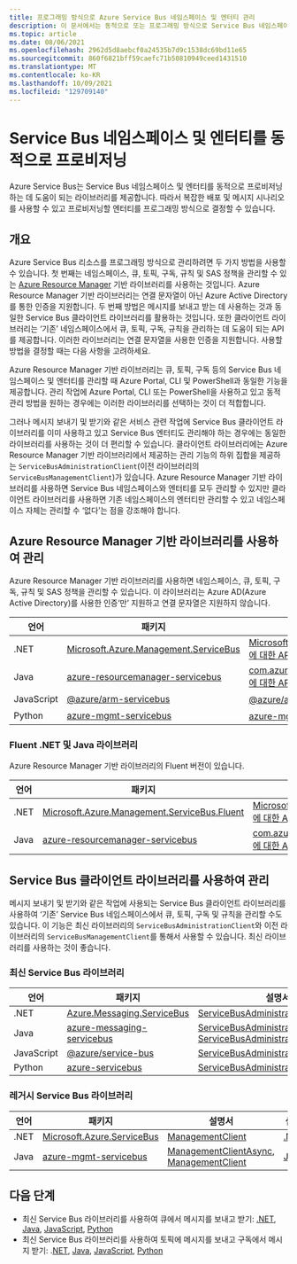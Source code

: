 ```yaml
---
title: 프로그래밍 방식으로 Azure Service Bus 네임스페이스 및 엔터티 관리
description: 이 문서에서는 동적으로 또는 프로그래밍 방식으로 Service Bus 네임스페이스 및 엔터티를 프로비저닝하는 방법을 설명합니다.
ms.topic: article
ms.date: 08/06/2021
ms.openlocfilehash: 2962d5d8aebcf0a24535b7d9c1538dc69bd11e65
ms.sourcegitcommit: 860f6821bff59caefc71b50810949ceed1431510
ms.translationtype: MT
ms.contentlocale: ko-KR
ms.lasthandoff: 10/09/2021
ms.locfileid: "129709140"
---
```

# <a name="dynamically-provision-service-bus-namespaces-and-entities"></a>Service Bus 네임스페이스 및 엔터티를 동적으로 프로비저닝 
Azure Service Bus는 Service Bus 네임스페이스 및 엔터티를 동적으로 프로비저닝하는 데 도움이 되는 라이브러리를 제공합니다. 따라서 복잡한 배포 및 메시지 시나리오를 사용할 수 있고 프로비저닝할 엔터티를 프로그래밍 방식으로 결정할 수 있습니다.

## <a name="overview"></a>개요
Azure Service Bus 리소스를 프로그래밍 방식으로 관리하려면 두 가지 방법을 사용할 수 있습니다. 첫 번째는 네임스페이스, 큐, 토픽, 구독, 규칙 및 SAS 정책을 관리할 수 있는 [Azure Resource Manager](../azure-resource-manager/management/overview.md) 기반 라이브러리를 사용하는 것입니다. Azure Resource Manager 기반 라이브러리는 연결 문자열이 아닌 Azure Active Directory를 통한 인증을 지원합니다. 두 번째 방법은 메시지를 보내고 받는 데 사용하는 것과 동일한 Service Bus 클라이언트 라이브러리를 활용하는 것입니다. 또한 클라이언트 라이브러리는 ‘기존’ 네임스페이스에서 큐, 토픽, 구독, 규칙을 관리하는 데 도움이 되는 API를 제공합니다. 이러한 라이브러리는 연결 문자열을 사용한 인증을 지원합니다. 사용할 방법을 결정할 때는 다음 사항을 고려하세요. 

Azure Resource Manager 기반 라이브러리는 큐, 토픽, 구독 등의 Service Bus 네임스페이스 및 엔터티를 관리할 때 Azure Portal, CLI 및 PowerShell과 동일한 기능을 제공합니다. 관리 작업에 Azure Portal, CLI 또는 PowerShell을 사용하고 있고 동적 관리 방법을 원하는 경우에는 이러한 라이브러리를 선택하는 것이 더 적합합니다. 

그러나 메시지 보내기 및 받기와 같은 서비스 관련 작업에 Service Bus 클라이언트 라이브러리를 이미 사용하고 있고 Service Bus 엔터티도 관리해야 하는 경우에는 동일한 라이브러리를 사용하는 것이 더 편리할 수 있습니다. 클라이언트 라이브러리에는 Azure Resource Manager 기반 라이브러리에서 제공하는 관리 기능의 하위 집합을 제공하는 `ServiceBusAdministrationClient`(이전 라이브러리의 `ServiceBusManagementClient`)가 있습니다. Azure Resource Manager 기반 라이브러리를 사용하면 Service Bus 네임스페이스와 엔터티를 모두 관리할 수 있지만 클라이언트 라이브러리를 사용하면 기존 네임스페이스의 엔터티만 관리할 수 있고 네임스페이스 자체는 관리할 수 ‘없다’는 점을 강조해야 합니다.

## <a name="manage-using-azure-resource-manager-based-libraries"></a>Azure Resource Manager 기반 라이브러리를 사용하여 관리

Azure Resource Manager 기반 라이브러리를 사용하면 네임스페이스, 큐, 토픽, 구독, 규칙 및 SAS 정책을 관리할 수 있습니다.  이 라이브러리는 Azure AD(Azure Active Directory)를 사용한 인증‘만’ 지원하고 연결 문자열은 지원하지 않습니다. 

| 언어 | 패키지 | 설명서 | 샘플|
|-|-|-|-|
|.NET | [Microsoft.Azure.Management.ServiceBus](https://www.nuget.org/packages/Microsoft.Azure.Management.ServiceBus/) |[Microsoft.Azure.Management.ServiceBus에 대한 API 참조](/dotnet/api/microsoft.azure.management.servicebus)|[.NET](https://github.com/Azure-Samples/service-bus-dotnet-management/tree/a55185bef30d1763c1a8182a3361dbb548bad436) |
| Java | [azure-resourcemanager-servicebus](https://search.maven.org/artifact/com.azure.resourcemanager/azure-resourcemanager-servicebus)|[com.azure.resourcemanager.servicebus에 대한 API 참조](/java/api/com.azure.resourcemanager.servicebus)|[Java](https://github.com/Azure-Samples/service-bus-java-manage-publish-subscribe-with-basic-features/tree/e4718a825e8fcfe58e5921770ff8084da67ccd89)|
| JavaScript |[@azure/arm-servicebus](https://www.npmjs.com/package/@azure/arm-servicebus)|[@azure/arm-servicebus에 대한 API 참조](/javascript/api/@azure/arm-servicebus/)||
|Python|[azure-mgmt-servicebus](https://pypi.org/project/azure-mgmt-servicebus/)|[azure-mgmt-servicebus에 대한 API 참조](/python/api/azure-mgmt-servicebus/azure.mgmt.servicebus)||


### <a name="fluent-net-and-java-libraries"></a>Fluent .NET 및 Java 라이브러리
Azure Resource Manager 기반 라이브러리의 Fluent 버전이 있습니다. 

|언어|패키지|설명서|
|-|-|-|
|.NET|[Microsoft.Azure.Management.ServiceBus.Fluent](https://www.nuget.org/packages/Microsoft.Azure.Management.ServiceBus.Fluent/) |[Microsoft.Azure.Management.ServiceBus.Fluent에 대한 API 참조](/dotnet/api/microsoft.azure.management.servicebus.fluent) |
| Java|[azure-resourcemanager-servicebus](https://search.maven.org/artifact/com.azure.resourcemanager/azure-resourcemanager-servicebus)|[com.azure.resourcemanager.servicebus.fluent에 대한 API 참조](/java/api/com.azure.resourcemanager.servicebus.fluent) |

## <a name="manage-using-service-bus-client-libraries"></a>Service Bus 클라이언트 라이브러리를 사용하여 관리 

메시지 보내기 및 받기와 같은 작업에 사용되는 Service Bus 클라이언트 라이브러리를 사용하여 ‘기존’ Service Bus 네임스페이스에서 큐, 토픽, 구독 및 규칙을 관리할 수도 있습니다. 이 기능은 최신 라이브러리의 `ServiceBusAdministrationClient`와 이전 라이브러리의 `ServiceBusManagementClient`를 통해서 사용할 수 있습니다. 최신 라이브러리를 사용하는 것이 좋습니다.

### <a name="latest-service-bus-libraries"></a>최신 Service Bus 라이브러리
|언어|패키지|설명서|샘플|
|-|-|-|-|
|.NET|  [Azure.Messaging.ServiceBus](https://www.nuget.org/packages/Azure.Messaging.ServiceBus)|[ServiceBusAdministrationClient](/dotnet/api/azure.messaging.servicebus.administration.servicebusadministrationclient)|[.NET](/samples/azure/azure-sdk-for-net/azuremessagingservicebus-samples/)|
|Java|[azure-messaging-servicebus](https://search.maven.org/artifact/com.azure/azure-messaging-servicebus)|[ServiceBusAdministrationAsyncClient](/java/api/com.azure.messaging.servicebus.administration.servicebusadministrationasyncclient), [ServiceBusAdministrationClient](/java/api/com.azure.messaging.servicebus.administration.servicebusadministrationclient)| [Java](/samples/azure/azure-sdk-for-java/servicebus-samples/)|
|JavaScript|[@azure/service-bus](https://www.npmjs.com/package/@azure/service-bus)|[ServiceBusAdministrationClient](/javascript/api/@azure/service-bus/servicebusadministrationclient)|[JavaScript](/samples/azure/azure-sdk-for-js/service-bus-javascript/)/[TypeScript](/samples/azure/azure-sdk-for-js/service-bus-typescript/)|
|Python|[azure-servicebus](https://pypi.org/project/azure-servicebus/)|[ServiceBusAdministrationClient](/python/api/azure-servicebus/azure.servicebus.management.servicebusadministrationclient)|[Python](/samples/azure/azure-sdk-for-python/servicebus-samples/)|

### <a name="legacy-service-bus-libraries"></a>레거시 Service Bus 라이브러리
|언어|패키지|설명서|샘플|
|-|-|-|-|
|.NET|[Microsoft.Azure.ServiceBus](https://www.nuget.org/packages/Microsoft.Azure.ServiceBus/)|[ManagementClient](/dotnet/api/microsoft.azure.servicebus.management.managementclient)|[.NET](https://github.com/Azure/azure-service-bus/tree/master/samples/DotNet/Microsoft.Azure.ServiceBus)|
|Java|[azure-mgmt-servicebus](https://search.maven.org/artifact/com.microsoft.azure/azure-mgmt-servicebus)|[ManagementClientAsync](/java/api/com.microsoft.azure.servicebus.management.managementclientasync), [ManagementClient](/java/api/com.microsoft.azure.servicebus.management.managementclient)|[Java](https://github.com/Azure/azure-service-bus/tree/master/samples/Java)|


## <a name="next-steps"></a>다음 단계
- 최신 Service Bus 라이브러리를 사용하여 큐에서 메시지를 보내고 받기: [.NET](./service-bus-dotnet-get-started-with-queues.md#send-messages-to-the-queue), [Java](./service-bus-java-how-to-use-queues.md), [JavaScript](./service-bus-nodejs-how-to-use-queues.md), [Python](./service-bus-python-how-to-use-queues.md)
- 최신 Service Bus 라이브러리를 사용하여 토픽에 메시지를 보내고 구독에서 메시지 받기: .[NET](./service-bus-dotnet-how-to-use-topics-subscriptions.md),  [Java](./service-bus-java-how-to-use-topics-subscriptions.md), [JavaScript](./service-bus-nodejs-how-to-use-topics-subscriptions.md), [Python](./service-bus-python-how-to-use-topics-subscriptions.md)